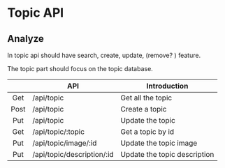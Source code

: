 # Topic API

## Analyze

In topic api should have search, create, update, (remove? ) feature.

The topic part should focus on the topic database.

|      | API                        | Introduction                 |
|:----:|----------------------------|------------------------------|
| Get  | /api/topic                 | Get all the topic            |
| Post | /api/topic                 | Create a topic               |
| Put  | /api/topic                 | Update the topic             |
| Get  | /api/topic/:topic          | Get a topic by id            |
| Put  | /api/topic/image/:id       | Update the topic image       |
| Put  | /api/topic/description/:id | Update the topic description |
